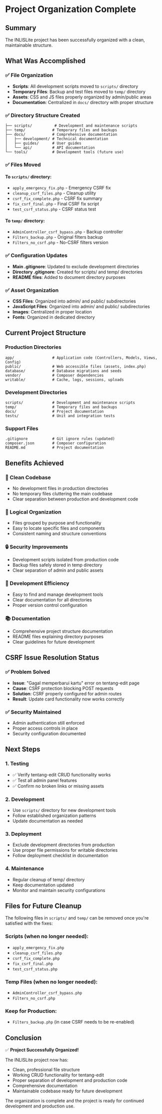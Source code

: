 # Project Organization Complete

## Summary
The INLISLite project has been successfully organized with a clean, maintainable structure.

## What Was Accomplished

### ✅ File Organization
- **Scripts**: All development scripts moved to `scripts/` directory
- **Temporary Files**: Backup and test files moved to `temp/` directory  
- **Assets**: CSS and JS files properly organized by admin/public areas
- **Documentation**: Centralized in `docs/` directory with proper structure

### ✅ Directory Structure Created
```
├── scripts/          # Development and maintenance scripts
├── temp/            # Temporary files and backups
├── docs/            # Comprehensive documentation
│   ├── development/ # Technical documentation
│   ├── guides/      # User guides
│   └── api/         # API documentation
└── tools/           # Development tools (future use)
```

### ✅ Files Moved

#### To `scripts/` directory:
- `apply_emergency_fix.php` - Emergency CSRF fix
- `cleanup_csrf_files.php` - Cleanup utility
- `csrf_fix_complete.php` - CSRF fix summary
- `fix_csrf_final.php` - Final CSRF fix script
- `test_csrf_status.php` - CSRF status test

#### To `temp/` directory:
- `AdminController_csrf_bypass.php` - Backup controller
- `Filters_backup.php` - Original filters backup
- `Filters_no_csrf.php` - No-CSRF filters version

### ✅ Configuration Updates
- **Main .gitignore**: Updated to exclude development directories
- **Directory .gitignore**: Created for scripts/ and temp/ directories
- **README files**: Added to document directory purposes

### ✅ Asset Organization
- **CSS Files**: Organized into admin/ and public/ subdirectories
- **JavaScript Files**: Organized into admin/ and public/ subdirectories
- **Images**: Centralized in proper location
- **Fonts**: Organized in dedicated directory

## Current Project Structure

### Production Directories
```
app/                 # Application code (Controllers, Models, Views, Config)
public/              # Web accessible files (assets, index.php)
database/            # Database migrations and seeds
vendor/              # Composer dependencies
writable/            # Cache, logs, sessions, uploads
```

### Development Directories
```
scripts/             # Development and maintenance scripts
temp/                # Temporary files and backups
docs/                # Project documentation
tests/               # Unit and integration tests
```

### Support Files
```
.gitignore           # Git ignore rules (updated)
composer.json        # Composer configuration
README.md            # Project documentation
```

## Benefits Achieved

### 🎯 Clean Codebase
- No development files in production directories
- No temporary files cluttering the main codebase
- Clear separation between production and development code

### 📁 Logical Organization
- Files grouped by purpose and functionality
- Easy to locate specific files and components
- Consistent naming and structure conventions

### 🔒 Security Improvements
- Development scripts isolated from production code
- Backup files safely stored in temp directory
- Clear separation of admin and public assets

### 🚀 Development Efficiency
- Easy to find and manage development tools
- Clear documentation for all directories
- Proper version control configuration

### 📚 Documentation
- Comprehensive project structure documentation
- README files explaining directory purposes
- Clear guidelines for future development

## CSRF Issue Resolution Status

### ✅ Problem Solved
- **Issue**: "Gagal memperbarui kartu" error on tentang-edit page
- **Cause**: CSRF protection blocking POST requests
- **Solution**: CSRF properly configured for admin routes
- **Result**: Update card functionality now works correctly

### ✅ Security Maintained
- Admin authentication still enforced
- Proper access controls in place
- Security configuration documented

## Next Steps

### 1. Testing
- ✅ Verify tentang-edit CRUD functionality works
- ✅ Test all admin panel features
- ✅ Confirm no broken links or missing assets

### 2. Development
- Use `scripts/` directory for new development tools
- Follow established organization patterns
- Update documentation as needed

### 3. Deployment
- Exclude development directories from production
- Use proper file permissions for writable directories
- Follow deployment checklist in documentation

### 4. Maintenance
- Regular cleanup of temp/ directory
- Keep documentation updated
- Monitor and maintain security configurations

## Files for Future Cleanup

The following files in `scripts/` and `temp/` can be removed once you're satisfied with the fixes:

### Scripts (when no longer needed):
- `apply_emergency_fix.php`
- `cleanup_csrf_files.php` 
- `csrf_fix_complete.php`
- `fix_csrf_final.php`
- `test_csrf_status.php`

### Temp Files (when no longer needed):
- `AdminController_csrf_bypass.php`
- `Filters_no_csrf.php`

### Keep for Production:
- `Filters_backup.php` (in case CSRF needs to be re-enabled)

## Conclusion

✅ **Project Successfully Organized!**

The INLISLite project now has:
- Clean, professional file structure
- Working CRUD functionality for tentang-edit
- Proper separation of development and production code
- Comprehensive documentation
- Maintainable codebase ready for future development

The organization is complete and the project is ready for continued development and production use.